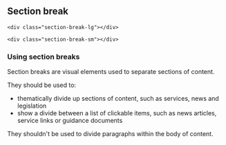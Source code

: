 ## Section break

<div class="section-break-lg"></div>

    <div class="section-break-lg"></div>

<div class="section-break-sm"></div>

    <div class="section-break-sm"></div>

### Using section breaks

Section breaks are visual elements used to separate sections of content.

They should be used to:
<ul>
  <li>thematically divide up sections of content, such as services, news and legislation</li>
  <li>show a divide between a list of clickable items, such as news articles, service links or guidance documents</li>
</ul>

They shouldn't be used to divide paragraphs within the body of content.
